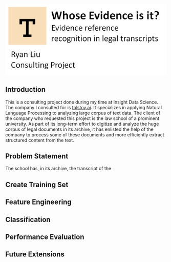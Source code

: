 ![alt text](images/title.png)

## Introduction
This is a consulting project done during my time at Insight Data Science. The company I consulted for is [tolstoy.ai](https://tolstoy.ai/). It specializes in applying Natural Language Processing to analyzing large corpus of text data. The client of the company who requested this project is the law school of a prominent university. As part of its long-term effort to digitize and analyze the huge corpus of legal documents in its archive, it has enlisted the help of the company to process some of these documents and more efficiently extract structured content from the text.  

## Problem Statement
The school has, in its archive, the transcript of the   

## Create Training Set


## Feature Engineering 


## Classification


## Performance Evaluation


## Future Extensions
